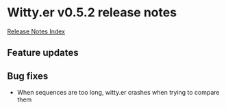 # Witty.er v0.5.2 release notes
[Release Notes Index](README.md)

## Feature updates

## Bug fixes
-  When sequences are too long, witty.er crashes when trying to compare them